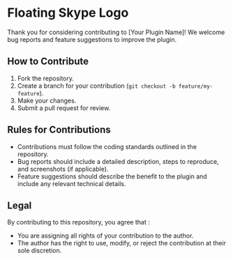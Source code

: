 # Floating Skype Logo

Thank you for considering contributing to [Your Plugin Name]! We welcome bug reports and feature suggestions to improve the plugin.

## How to Contribute

1. Fork the repository.
2. Create a branch for your contribution (`git checkout -b feature/my-feature`).
3. Make your changes.
4. Submit a pull request for review.

## Rules for Contributions

- Contributions must follow the coding standards outlined in the repository.
- Bug reports should include a detailed description, steps to reproduce, and screenshots (if applicable).
- Feature suggestions should describe the benefit to the plugin and include any relevant technical details.

## Legal

By contributing to this repository, you agree that :

- You are assigning all rights of your contribution to the author.
- The author has the right to use, modify, or reject the contribution at their sole discretion.
